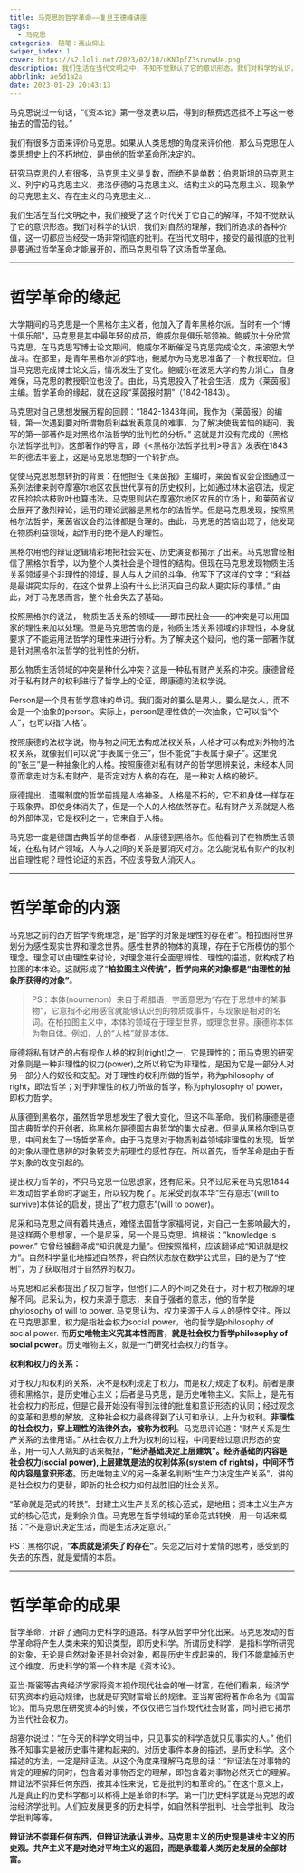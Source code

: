 ```yaml
---
title: 马克思的哲学革命——复旦王德峰讲座
tags:
  - 马克思
categories: 随笔：高山仰止
swiper_index: 1
cover: https://s2.loli.net/2023/02/10/uKNJpfZ3srvnwUe.png
description: 我们生活在当代文明之中，不知不觉默认了它的意识形态。我们对科学的认识，我们对自然的理解，我们所追求的各种价值，这一切都应当经受一场彻底的批判。
abbrlink: ae5d1a2a
date: 2023-01-29 20:43:13
---
```


马克思说过一句话，“《资本论》第一卷发表以后，得到的稿费远远抵不上写这一卷抽去的雪茄的钱。”

我们有很多方面来评价马克思。如果从人类思想的角度来评价他，那么马克思在人类思想史上的不朽地位，是由他的哲学革命所决定的。

研究马克思的人有很多，马克思主义是复数，而绝不是单数：伯恩斯坦的马克思主义、列宁的马克思主义、弗洛伊德的马克思主义、结构主义的马克思主义、现象学的马克思主义、存在主义的马克思主义...

我们生活在当代文明之中，我们接受了这个时代关于它自己的解释，不知不觉默认了它的意识形态。我们对科学的认识，我们对自然的理解，我们所追求的各种价值，这一切都应当经受一场非常彻底的批判。在当代文明中，接受的最彻底的批判是要通过哲学革命才能展开的，而马克思引导了这场哲学革命。

---

# 哲学革命的缘起

大学期间的马克思是一个黑格尔主义者，他加入了青年黑格尔派。当时有一个“博士俱乐部”，马克思是其中最年轻的成员，鲍威尔是俱乐部领袖。鲍威尔十分欣赏马克思，在马克思写博士论文期间，鲍威尔不断催促马克思完成论文，来波恩大学战斗。在那里，是青年黑格尔派的阵地，鲍威尔为马克思准备了一个教授职位。但当马克思完成博士论文后，情况发生了变化。鲍威尔在波恩大学的势力消亡，自身难保，马克思的教授职位也没了。由此，马克思投入了社会生活，成为《莱茵报》主编。哲学革命的缘起，就在这段“莱茵报时期”（1842-1843）。

马克思对自己思想发展历程的回顾：“1842-1843年间，我作为《莱茵报》的编辑，第一次遇到要对所谓物质利益发表意见的难事，为了解决使我苦恼的疑问，我写的第一部著作是对黑格尔法哲学的批判性的分析。” 这就是并没有完成的《黑格尔法哲学批判》。这部著作的导言，即《<黑格尔法哲学批判>导言》发表在1843年的德法年鉴上，这是马克思思想的一个转折点。

促使马克思思想转折的背景：在他担任《莱茵报》主编时，莱茵省议会企图通过一系列法律来剥夺摩塞尔地区农民世代享有的历史权利，比如通过林木盗窃法，规定农民捡拾枯枝败叶也算违法。马克思则站在摩塞尔地区农民的立场上，和莱茵省议会展开了激烈辩论，运用的理论武器是黑格尔的法哲学。但是马克思发现，按照黑格尔法哲学，莱茵省议会的法律都是合理的。由此，马克思的苦恼出现了，他发现在物质利益领域，起作用的绝不是人的理性。

黑格尔用他的辩证逻辑精彩地把社会实在、历史演变都揭示了出来。马克思曾经相信了黑格尔哲学，以为整个人类社会是个理性的结构。但现在马克思发现物质生活关系领域是个非理性的领域，是人与人之间的斗争。他写下了这样的文字：“利益是最讲究实际的，在这个世界上没有什么比消灭自己的敌人更实际的事情。” 由此，对于马克思而言，整个社会失去了基础。

按照黑格尔的说法， 物质生活关系的领域——即市民社会——的冲突是可以用国家的理性来加以处理。但是马克思苦恼的是，物质生活关系领域的非理性，本身就要求了不能运用法哲学的理性来进行分析。为了解决这个疑问，他的第一部著作就是针对黑格尔法哲学的批判性的分析。

那么物质生活领域的冲突是种什么冲突？这是一种私有财产关系的冲突。康德曾经对于私有财产的权利进行了哲学上的论证，即康德的法权学说。

Person是一个具有哲学意味的单词。我们面对的要么是男人，要么是女人，而不会是一个抽象的person。实际上，person是理性做的一次抽象，它可以指“个人”，也可以指“人格”。

按照康德的法权学说，物与物之间无法构成法权关系，人格才可以构成对外物的法权关系，就像我们可以说“手表属于张三”，但不能说“手表属于桌子”。这里说的“张三”是一种抽象化的人格。按照康德对私有财产的哲学思辨来说，未经本人同意而拿走对方私有财产，是否定对方人格的存在，是一种对人格的破坏。

康德提出，遗嘱制度的哲学前提是人格神圣。人格是不朽的，它不和身体一样存在于现象界。即使身体消失了，但是一个人的人格依然存在。私有财产关系就是人格的外部体现，它是权利之一，它来自于人格。

马克思一度是德国古典哲学的信奉者，从康德到黑格尔。但他看到了在物质生活领域，在私有财产领域，人与人之间的关系是要消灭对方。怎么能说私有财产的权利出自理性呢？理性论证的东西，不应该导致人消灭人。

---

# 哲学革命的内涵

马克思之前的西方哲学传统理念，是“哲学的对象是理性的存在者”。柏拉图将世界划分为感性现实世界和理念世界。感性世界的物体的真理，存在于它所模仿的那个理念。理念可以由理性来讨论，对理念进行全面思辨性、理性的描述，就构成了柏拉图的本体论。这就形成了“**柏拉图主义传统”，哲学向来的对象都是“由理性的抽象所获得的对象”**。

> PS：本体(noumenon）来自于希腊语，字面意思为“存在于思想中的某事物”，它意指不必用感官就能够认识到的物质或事件，与现象是相对的名词。在柏拉图主义中，本体的领域在于理型世界，或理念世界。康德称本体为物自体。例如，人的“人格”就是本体。

康德将私有财产的占有视作人格的权利(right)之一，它是理性的；而马克思的研究对象则是一种非理性的权力(power),之所以称它为非理性，是因为它是一部分人对另一部分人的奴役和支配。对于理性的权利所做的哲学，称为philosophy of right，即法哲学；对于非理性的权力所做的哲学，称为phylosophy of power，即权力哲学。

从康德到黑格尔，虽然哲学思想发生了很大变化，但这不叫革命。我们称康德是德国古典哲学的开创者，称黑格尔是德国古典哲学的集大成者。但是从黑格尔到马克思，中间发生了一场哲学革命。由于马克思对于物质利益领域非理性的发现，哲学的对象从理性思辨的对象转变为前理性的感性存在。所以首先，哲学革命是由于哲学对象的改变引起的。

提出权力哲学的，不只马克思一位思想家，还有尼采。只不过尼采在马克思1844年发动哲学革命时才诞生，所以较为晚了。尼采受到叔本华“生存意志”(will to survive)本体论的启发，提出了“权力意志”(will to power)。

尼采和马克思之间有着共通点，难怪法国哲学家福柯说，对自己一生影响最大的，是这样两个思想家，一个是尼采，另一个是马克思。培根说：”knowledge is power.” 它曾经被翻译成“知识就是力量”。但按照福柯，应该翻译成“知识就是权力”。自然科学量化地描述自然界，将自然状态放在数学公式里，目的是为了“控制”，为了获取相对于自然界的权力。

马克思和尼采都提出了权力哲学，但他们二人的不同之处在于，对于权力根源的理解不同。尼采认为，权力来源于意志，来自于强者的意志，他的哲学是phylosophy of will to power. 马克思认为，权力来源于人与人的感性交往。所以在马克思那里，权力是指社会权力social power，他的哲学是philosophy of social power. 而**历史唯物主义究其本性而言，就是社会权力哲学philosophy of social power**。历史唯物主义，就是一门研究社会权力的哲学。

**权利和权力的关系：**

对于权力和权利的关系，决不是权利规定了权力，而是权力规定了权利。前者是康德和黑格尔，是历史唯心主义；后者是马克思，是历史唯物主义。实际上，是先有社会权力的形成，但是它最开始没有得到法律的批准和意识形态的认同；经过观念的变革和思想的解放，这种社会权力最终得到了认可和承认，上升为权利。**非理性的社会权力，穿上理性的法律外衣，被称为权利**。马克思评论道：“财产关系是生产关系的法律用语。” 从社会权力上升为权利的过程，中间要经过意识形态的变革，用一句人人熟知的话来概括，**“经济基础决定上层建筑”。经济基础的内容是社会权力(social power),上层建筑是法的权利体系(system of rights)，中间环节的内容是意识形态**。历史唯物主义的另一条著名判断“生产力决定生产关系”，讲的是社会权力的更替，即新的社会权力如何战胜旧的社会关系。

“革命就是范式的转换”。封建主义生产关系的核心范式，是地租；资本主义生产方式的核心范式，是剩余价值。马克思在哲学领域的革命范式转换，用一句话来概括：“不是意识决定生活，而是生活决定意识。”

PS：黑格尔说，“**本质就是消失了的存在”**。失恋之后对于爱情的思考，感受到的失去的东西，就是爱情的本质。

---

# 哲学革命的成果

哲学革命，开辟了通向历史科学的道路。科学从哲学中分化出来。马克思发动的哲学革命将产生人类未来的知识类型，即历史科学。所谓历史科学，是指科学所研究的对象，无论是自然对象还是社会对象，都是历史生成起来的，我们不能拿掉历史这个维度。历史科学的第一个样本是《资本论》。

亚当·斯密等古典经济学家将资本视作现代社会的唯一财富，在他们看来，经济学研究资本的运动规律，也就是研究财富增长的规律。亚当斯密将著作命名为《国富论》。而马克思在研究资本的时候，不仅仅把它当作现代社会财富，同时把它揭示为当代社会权力。

胡塞尔说过：“在今天的科学文明当中，只见事实的科学造就只见事实的人。” 他们殊不知事实是被历史事件建构起来的。对历史事件本身的描述，是历史科学。这个描述的方法，一定是辩证法。从这个角度来理解马克思的话：“辩证法在对事物的肯定的理解的同时，包含着对事物否定的理解，即包含着对事物必然灭亡的理解。辩证法不崇拜任何东西，按其本性来说，它是批判的和革命的。” 在这个意义上，凡是真正的历史科学都可以称得上是革命的科学。第一门历史科学就是马克思的政治经济学批判。人们应发展更多的历史科学，如自然科学批判、社会学批判、政治学批判等等。

**辩证法不崇拜任何东西，但辩证法承认进步。马克思主义的历史观是进步主义的历史观。共产主义不是对绝对平均主义的返回，而是承载着人类历史发展的全部财富。**
